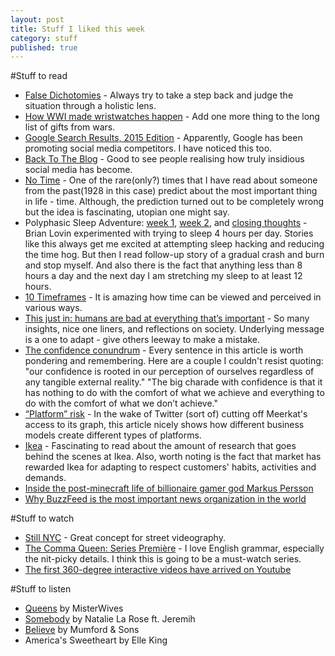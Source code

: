 ```yaml
---
layout: post
title: Stuff I liked this week
category: stuff
published: true
---
```

#Stuff to read 
- [False Dichotomies](http://ignorethecode.net/blog/2015/03/07/false_dichotomies/) - Always try to take a step back and judge the situation through a holistic lens.         
- [How WWI made wristwatches happen](http://boingboing.net/2015/03/04/how-wwi-made-wristwatches-happ.html) - Add one more thing to the long list of gifts from wars.  
- [Google Search Results, 2015 Edition](https://thomasborowski.de/2015/03/google-search-results-2015-edition/) - Apparently, Google has been promoting social media competitors. I have noticed this too.   
- [Back To The Blog](https://thomasborowski.de/2015/03/back-to-the-blog/) - Good to see people realising how truly insidious social media has become.  
- [No Time](http://www.newyorker.com/magazine/2014/05/26/no-time) - One of the rare(only?) times that I have read about someone from the past(1928 in this case) predict about the most important thing in life - time. Although, the prediction turned out to be completely wrong but the idea is fascinating, utopian one might say.  
- Polyphasic Sleep Adventure: [week 1](https://medium.com/@brian_lovin/my-polyphasic-sleep-adventure-week-1-f74e9b9bead2), [week 2](https://medium.com/@brian_lovin/my-polyphasic-sleep-adventure-week-2-cb4d860d5bb4), and [closing thoughts](https://medium.com/@brian_lovin/closing-thoughts-on-a-polyphasic-adventure-2e1b784f13fa) - Brian Lovin experimented with trying to sleep 4 hours per day. Stories like this always get me excited at attempting sleep hacking and reducing the time hog. But then I read follow-up story of a gradual crash and burn and stop myself. And also there is the fact that anything less than 8 hours a day and the next day I am stretching my sleep to at least 12 hours.  
- [10 Timeframes](https://medium.com/fords-sensorium/10-timeframes-383ffb56218f) - It is amazing how time can be viewed and perceived in various ways.
- [This just in: humans are bad at everything that’s important](http://www.raptitude.com/2015/03/this-just-in-humans-are-bad-at-everything-thats-important) - So many insights, nice one liners, and reflections on society. Underlying message is a one to adapt - give others leeway to make a mistake.    
- [The confidence conundrum](http://markmanson.net/confidence) - Every sentence in this article is worth pondering and remembering. Here are a couple I couldn't resist quoting: "our confidence is rooted in our perception of ourselves regardless of any tangible external reality." "The big charade with confidence is that it has nothing to do with the comfort of what we achieve and everything to do with the comfort of what we don’t achieve."    
- [“Platform” risk](http://www.eugenewei.com/blog/2015/3/14/platform-risk) - In the wake of Twitter (sort of) cutting off Meerkat's access to its graph, this article nicely shows how different business models create different types of platforms.  
- [Ikea](http://fortune.com/ikea-world-domination/) - Fascinating to read about the amount of research that goes behind the scenes at Ikea. Also, worth noting is the fact that market has rewarded Ikea for adapting to respect customers' habits, activities and demands.     
- [Inside the post-minecraft life of billionaire gamer god Markus Persson](http://www.forbes.com/sites/ryanmac/2015/03/03/minecraft-markus-persson-life-after-microsoft-sale/)  
- [Why BuzzFeed is the most important news organization in the world](http://stratechery.com/2015/buzzfeed-important-news-organization-world/)
     

#Stuff to watch
- [Still NYC](https://vimeo.com/121450839) - Great concept for street videography.  
- [The Comma Queen: Series Première](http://www.newyorker.com/culture/culture-desk/the-comma-queen-series-premiere) - I love English grammar, especially the nit-picky details. I think this is going to be a must-watch series.  
- [The first 360-degree interactive videos have arrived on Youtube](http://petapixel.com/2015/03/13/the-first-360-degree-interactive-videos-have-arrived-on-youtube/)  

#Stuff to listen
- [Queens](https://www.youtube.com/watch?v=fdAKP2p0tT8) by MisterWives  
- [Somebody]( https://www.youtube.com/watch?v=8zqdo_Umd5c ) by Natalie La Rose ft. Jeremih  
- [Believe](https://www.youtube.com/watch?v=dW6SkvErFEE) by Mumford & Sons    
- America's Sweetheart by Elle King
